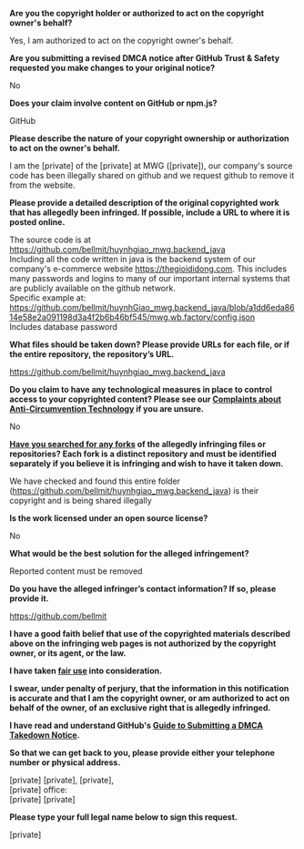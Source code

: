 **Are you the copyright holder or authorized to act on the copyright owner's behalf?**

Yes, I am authorized to act on the copyright owner's behalf.

**Are you submitting a revised DMCA notice after GitHub Trust & Safety requested you make changes to your original notice?**

No

**Does your claim involve content on GitHub or npm.js?**

GitHub

**Please describe the nature of your copyright ownership or authorization to act on the owner's behalf.**

I am the [private] of the [private] at MWG ([private]), our company's source code has been illegally shared on github and we request github to remove it from the website.

**Please provide a detailed description of the original copyrighted work that has allegedly been infringed. If possible, include a URL to where it is posted online.**

The source code is at https://github.com/bellmit/huynhgiao_mwg.backend_java  
Including all the code written in java is the backend system of our company's e-commerce website https://thegioididong.com. This includes many passwords and logins to many of our important internal systems that are publicly available on the github network.  
Specific example at: https://github.com/bellmit/huynhGiao_mwg.backend_java/blob/a1dd6eda8614e58e2a091198d3a4f2b6b46bf545/mwg.wb.factory/config.json  
Includes database password

**What files should be taken down? Please provide URLs for each file, or if the entire repository, the repository’s URL.**

https://github.com/bellmit/huynhgiao_mwg.backend_java

**Do you claim to have any technological measures in place to control access to your copyrighted content? Please see our <a href="https://docs.github.com/articles/guide-to-submitting-a-dmca-takedown-notice#complaints-about-anti-circumvention-technology">Complaints about Anti-Circumvention Technology</a> if you are unsure.**

No

**<a href="https://docs.github.com/articles/dmca-takedown-policy#b-what-about-forks-or-whats-a-fork">Have you searched for any forks</a> of the allegedly infringing files or repositories? Each fork is a distinct repository and must be identified separately if you believe it is infringing and wish to have it taken down.**

We have checked and found this entire folder (https://github.com/bellmit/huynhgiao_mwg.backend_java) is their copyright and is being shared illegally

**Is the work licensed under an open source license?**

No

**What would be the best solution for the alleged infringement?**

Reported content must be removed

**Do you have the alleged infringer’s contact information? If so, please provide it.**

https://github.com/bellmit

**I have a good faith belief that use of the copyrighted materials described above on the infringing web pages is not authorized by the copyright owner, or its agent, or the law.**

**I have taken <a href="https://www.lumendatabase.org/topics/22">fair use</a> into consideration.**

**I swear, under penalty of perjury, that the information in this notification is accurate and that I am the copyright owner, or am authorized to act on behalf of the owner, of an exclusive right that is allegedly infringed.**

**I have read and understand GitHub's <a href="https://docs.github.com/articles/guide-to-submitting-a-dmca-takedown-notice/">Guide to Submitting a DMCA Takedown Notice</a>.**

**So that we can get back to you, please provide either your telephone number or physical address.**

[private] [private], [private],  
[private] office:  
[private]
[private]

**Please type your full legal name below to sign this request.**

[private]  

